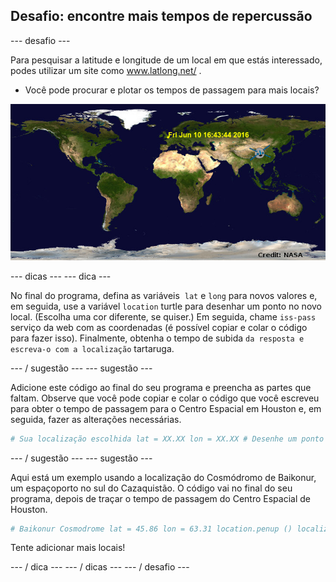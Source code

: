 ## Desafio: encontre mais tempos de repercussão

\--- desafio \---

Para pesquisar a latitude e longitude de um local em que estás interessado, podes utilizar um site como <a href="http://www.latlong.net/" target="_blank"> www.latlong.net/ </a>.

+ Você pode procurar e plotar os tempos de passagem para mais locais? 

![captura de tela](images/iss-final.png)

\--- dicas \--- \--- dica \---

No final do programa, defina as variáveis ​​ `lat` e `long` para novos valores e, em seguida, use a variável `location` turtle para desenhar um ponto no novo local. (Escolha uma cor diferente, se quiser.) Em seguida, chame `iss-pass` serviço da web com as coordenadas (é possível copiar e colar o código para fazer isso). Finalmente, obtenha o tempo de subida `` da resposta e escreva-o com a localização `` tartaruga.

\--- / sugestão \--- \--- sugestão \---

Adicione este código ao final do seu programa e preencha as partes que faltam. Observe que você pode copiar e colar o código que você escreveu para obter o tempo de passagem para o Centro Espacial em Houston e, em seguida, fazer as alterações necessárias.

```python
# Sua localização escolhida lat = XX.XX lon = XX.XX # Desenhe um ponto com a tartaruga `location` (não é necessário criar uma nova tartaruga), escolha uma cor diferente # Obtenha o resultado de` iss-pass.json` para sua nova latitude e longitude # Pegue o `risetime` do resultado e use a tartaruga` location` para escrevê-lo no mapa
```

\--- / sugestão \--- \--- sugestão \---

Aqui está um exemplo usando a localização do Cosmódromo de Baikonur, um espaçoporto no sul do Cazaquistão. O código vai no final do seu programa, depois de traçar o tempo de passagem do Centro Espacial de Houston.

```python
# Baikonur Cosmodrome lat = 45.86 lon = 63.31 location.penup () localização.color ('laranja') location.goto (lon, lat) location.dot (5) localização.hideturtle () url = 'http: // api. open-notify.org/iss-pass.json?lat= '+ str (lat) +'&lon = '+ str (lon) resposta = urllib.request.urlopen (url) resultado = json.loads (response.read) ()) #print (resultado) over = resultado ['resposta'][1]['tempo de subida'] location.write (time.ctime (over))
```

Tente adicionar mais locais!

\--- / dica \--- \--- / dicas \--- \--- / desafio \---